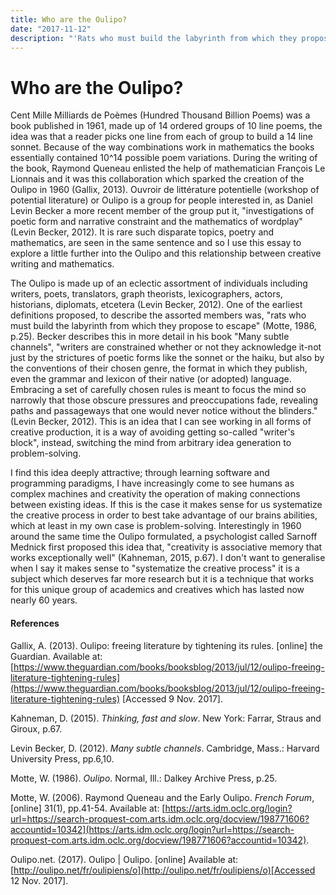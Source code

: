 ```yaml
---
title: Who are the Oulipo?
date: "2017-11-12"
description: "'Rats who must build the labyrinth from which they propose to escape.' Warren Motte"
---
```


# Who are the Oulipo?

Cent Mille Milliards de Poèmes (Hundred Thousand Billion Poems) was a book published in 1961, made up of 14 ordered groups of 10 line poems, the idea was that a reader picks one line from each of group to build a 14 line sonnet. Because of the way combinations work in mathematics the books essentially contained 10^14 possible poem variations. During the writing of the book, Raymond Queneau enlisted the help of mathematician François Le Lionnais and it was this collaboration which sparked the creation of the Oulipo in 1960 (Gallix, 2013). Ouvroir de littérature potentielle (workshop of potential literature) or Oulipo is a group for people interested in, as Daniel Levin Becker a more recent member of the group put it, "investigations of poetic form and narrative constraint and the mathematics of wordplay" (Levin Becker, 2012). It is rare such disparate topics, poetry and mathematics, are seen in the same sentence and so I use this essay to explore a little further into the Oulipo and this relationship between creative writing and mathematics.

The Oulipo is made up of an eclectic assortment of individuals including writers, poets, translators, graph theorists, lexicographers, actors, historians, diplomats, etcetera (Levin Becker, 2012). One of the earliest definitions proposed, to describe the assorted members was, "rats who must build the labyrinth from which they propose to escape" (Motte, 1986, p.25). Becker describes this in more detail in his book "Many subtle channels", "writers are constrained whether or not they acknowledge it-not just by the strictures of poetic forms like the sonnet or the haiku, but also by the conventions of their chosen genre, the format in which they publish, even the grammar and lexicon of their native (or adopted) language. Embracing a set of carefully chosen rules is meant to focus the mind so narrowly that those obscure pressures and preoccupations fade, revealing paths and passageways that one would never notice without the blinders." (Levin Becker, 2012). This is an idea that I can see working in all forms of creative production, it is a way of avoiding getting so-called "writer's block", instead, switching the mind from arbitrary idea generation to problem-solving.

I find this idea deeply attractive; through learning software and programming paradigms, I have increasingly come to see humans as complex machines and creativity the operation of making connections between existing ideas. If this is the case it makes sense for us systematize the creative process in order to best take advantage of our brains abilities, which at least in my own case is problem-solving. Interestingly in 1960 around the same time the Oulipo formulated, a psychologist called Sarnoff Mednick first proposed this idea that, "creativity is associative memory that works exceptionally well" (Kahneman, 2015, p.67). I don't want to generalise when I say it makes sense to "systematize the creative process" it is a subject which deserves far more research but it is a technique that works for this unique group of academics and creatives which has lasted now nearly 60 years.

#### References

Gallix, A. (2013). Oulipo: freeing literature by tightening its rules. [online] the Guardian. Available at: [https://www.theguardian.com/books/booksblog/2013/jul/12/oulipo-freeing-literature-tightening-rules](https://www.theguardian.com/books/booksblog/2013/jul/12/oulipo-freeing-literature-tightening-rules) [Accessed 9 Nov. 2017].

Kahneman, D. (2015). _Thinking, fast and slow_. New York: Farrar, Straus and Giroux, p.67.

Levin Becker, D. (2012). _Many subtle channels_. Cambridge, Mass.: Harvard University Press, pp.6,10.

Motte, W. (1986). _Oulipo_. Normal, Ill.: Dalkey Archive Press, p.25.

Motte, W. (2006). Raymond Queneau and the Early Oulipo. _French Forum_, [online] 31(1), pp.41-54. Available at: [https://arts.idm.oclc.org/login?url=https://search-proquest-com.arts.idm.oclc.org/docview/198771606?accountid=10342](https://arts.idm.oclc.org/login?url=https://search-proquest-com.arts.idm.oclc.org/docview/198771606?accountid=10342).

Oulipo.net. (2017). Oulipo | Oulipo. [online] Available at: [http://oulipo.net/fr/oulipiens/o](http://oulipo.net/fr/oulipiens/o)[Accessed 12 Nov. 2017].
